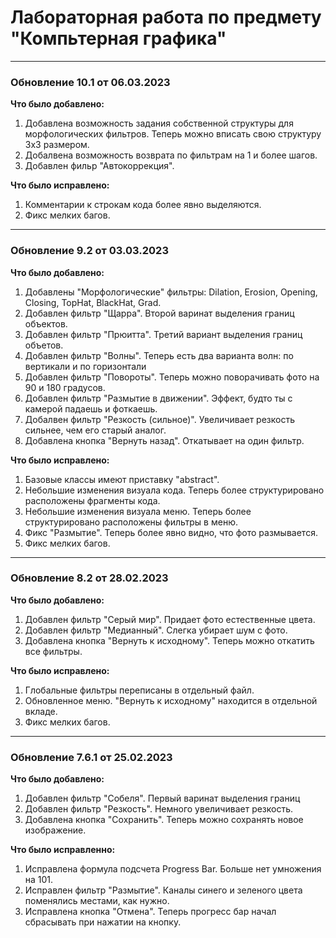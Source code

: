 # Лабораторная работа по предмету "Компьтерная графика"
____
### Обновление 10.1 от 06.03.2023
**Что было добавлено:**
1. Добавлена возможность задания собственной структуры для морфологических фильтров. Теперь можно вписать свою структуру 3x3 размером.
2. Добалвена возможность возврата по фильтрам на 1 и более шагов. 
3. Добавлен фильр "Автокоррекция".

**Что было исправлено:**
1. Комментарии к строкам кода более явно выделяются.
2. Фикс мелких багов.
____
### Обновление 9.2 от 03.03.2023
**Что было добавлено:**
1. Добавлены "Морфологические" фильтры: Dilation, Erosion, Opening, Closing, TopHat, BlackHat, Grad.
2. Добавлен фильтр "Щарра". Второй варинат выделения границ объектов.
3. Добавлен фильтр "Прюитта". Третий вариант выделения границ объетов.
4. Добавлен фильтр "Волны". Теперь есть два варианта волн: по вертикали и по горизонтали
5. Добавлен фильтр "Повороты". Теперь можно поворачивать фото на 90 и 180 градусов.
6. Добавлен фильтр "Размытие в движении". Эффект, будто ты с камерой падаешь и фоткаешь.
7. Добалвен фильтр "Резкость (сильное)". Увеличивает резкость сильнее, чем его старый аналог. 
8. Добавлена кнопка "Вернуть назад". Откатывает на один фильтр. 

**Что было исправлено:**
1. Базовые классы имеют приставку "abstract".
2. Небольшие изменения визуала кода. Теперь более структурировано расположены фрагменты кода.
3. Небольшие изменения визуала меню. Теперь более структурировано расположены фильтры в меню.
4. Фикс "Размытие". Теперь более явно видно, что фото размывается.
5. Фикс мелких багов.
____
### Обновление 8.2 от 28.02.2023
**Что было добавлено:**
1. Добавлен фильтр "Серый мир". Придает фото естественные цвета.
2. Добавлен фильтр "Медианный". Слегка убирает шум с фото.
3. Добавлена кнопка "Вернуть к исходному". Теперь можно откатить все фильтры.

**Что было исправлено:**
1. Глобальные фильтры переписаны в отдельный файл.
2. Обновленное меню. "Вернуть к исходному" находится в отдельной вкладе.
3. Фикс мелких багов.
____
### Обновление 7.6.1 от 25.02.2023

**Что было добавлено:**
1. Добавлен фильтр "Собеля". Первый варинат выделения границ
2. Добавлен фильтр "Резкость". Немного увеличивает резкость.
3. Добавлена кнопка "Сохранить". Теперь можно сохранять новое изображение.

**Что было исправленно:**
1. Исправлена формула подсчета Progress Bar. Больше нет умножения на 101.
2. Исправлен фильтр "Размытие". Каналы синего и зеленого цвета поменялись местами, как нужно.
3. Исправлена кнопка "Отмена". Теперь прогресс бар начал сбрасывать при нажатии на кнопку.

